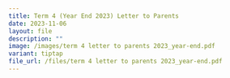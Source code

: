 ```yaml
---
title: Term 4 (Year End 2023) Letter to Parents
date: 2023-11-06
layout: file
description: ""
image: /images/term 4 letter to parents 2023_year-end.pdf
variant: tiptap
file_url: /files/term 4 letter to parents 2023_year-end.pdf
---
```

